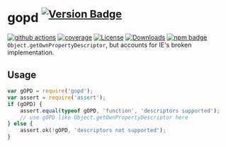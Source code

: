 # gopd <sup>[![Version Badge][npm-version-svg]][package-url]</sup>
[![github actions][actions-image]][actions-url]
[![coverage][codecov-image]][codecov-url]
[![License][license-image]][license-url]
[![Downloads][downloads-image]][downloads-url]
[![npm badge][npm-badge-png]][package-url]
`Object.getOwnPropertyDescriptor`, but accounts for IE's broken implementation.
## Usage
```javascript
var gOPD = require('gopd');
var assert = require('assert');
if (gOPD) {
	assert.equal(typeof gOPD, 'function', 'descriptors supported');
	// use gOPD like Object.getOwnPropertyDescriptor here
} else {
	assert.ok(!gOPD, 'descriptors not supported');
}
```
[package-url]: https://npmjs.org/package/gopd
[npm-version-svg]: https://versionbadg.es/ljharb/gopd.svg
[deps-svg]: https://david-dm.org/ljharb/gopd.svg
[deps-url]: https://david-dm.org/ljharb/gopd
[dev-deps-svg]: https://david-dm.org/ljharb/gopd/dev-status.svg
[dev-deps-url]: https://david-dm.org/ljharb/gopd#info=devDependencies
[npm-badge-png]: https://nodei.co/npm/gopd.png?downloads=true&stars=true
[license-image]: https://img.shields.io/npm/l/gopd.svg
[license-url]: LICENSE
[downloads-image]: https://img.shields.io/npm/dm/gopd.svg
[downloads-url]: https://npm-stat.com/charts.html?package=gopd
[codecov-image]: https://codecov.io/gh/ljharb/gopd/branch/main/graphs/badge.svg
[codecov-url]: https://app.codecov.io/gh/ljharb/gopd/
[actions-image]: https://img.shields.io/endpoint?url=https://github-actions-badge-u3jn4tfpocch.runkit.sh/ljharb/gopd
[actions-url]: https://github.com/ljharb/gopd/actions
